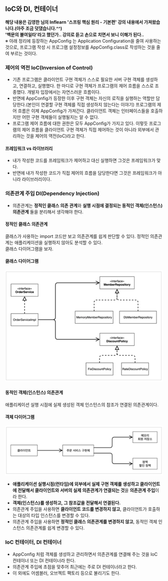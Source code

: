 ## IoC와 DI, 컨테이너
**해당 내용은 김영한 님의 Inflearn '스프링 핵심 원리 - 기본편' 강의 내용에서 가져왔습니다.(아주 조금 덧댔습니다.^^)**  
**'백문의 불여일타'라고 했던가.. 강의로 듣고 손으로 치면서 보니 이해가 된다..**  
※ 아래 정리에 등장하는 AppConfig 는 Application Configuration을 줄여 사용하는 것으로, 프로그램 작성 시 프로그램 설정정보를 AppConfig.class로 작성하는 것을 줄여 부르는 것이다.  

### 제어의 역전 IoC(Inversion of Control)
- 기존 프로그램은 클라이언트 구현 객체가 스스로 필요한 서버 구현 객체를 생성하고, 연결하고, 실행했다. 한 마디로 구현 객체가 프로그램의 제어 흐름을 스스로 조종했다. 개발자 입장에서는 자연스러운 흐름이다.
- 반면에 AppConfig가 등장한 이후 구현 객체는 자신의 로직을 실행하는 역할만 담당한다.(본인이 연결할 구현 객체를 직접 생성하지 않는다는 이야기) 프로그램의 제어 흐름은 이제 AppConfig가 가져간다. 클라이언트 객체는 인터페이스들을 호출하지만 어떤 구현 객체들이 실행될지는 알 수 없다.
- 프로그램 제어 흐름에 대한 권한은 모두 AppConfig가 가지고 있다. 이렇듯 프로그램의 제어 흐름을 클라이언트 구현 객체가 직접 제어하는 것이 아니라 외부에서 관리하는 것을 제어의 역전(IoC)라고 한다.

#### 프레임워크 vs 라이브러리
- 내가 작성한 코드를 프레임워크가 제어하고 대신 실행하면 그것은 프레임워크가 맞다.
- 반면에 내가 작성한 코드가 직접 제어의 흐름을 담당한다면 그것은 프레임워크가 아니라 라이브러리이다.

### 의존관계 주입 DI(Dependency Injection)
- 의존관계는 **정적인 클래스 의존 관계**와 **실행 시점에 결정되는 동적인 객체(인스턴스) 의존관계** 둘을 분리해서 생각해야 한다.

#### 정적인 클래스 의존관계
클래스가 사용하는 import 코드만 보고 의존관계를 쉽게 판단할 수 있다. 정적인 의존관계는 애플리케이션을 실행하지 않아도 분석할 수 있다.  
클래스 다이어그램을 보자.
#### 클래스 다이어그램
![클래스다이어그램](images/클래스다이어그램.png)  

#### 동적인 객체(인스턴스) 의존관계
애플리케이션 실행 시점에 실제 생성된 객체 인스턴스의 참조가 연결된 의존관계이다.
#### 객체 다이어그램
![객체다이어그램](images/객체다이어그램.png)  
- **애플리케이션 실행시점(런타임)에 외부에서 실제 구현 객체를 생성하고 클라이언트에 전달해서 클라이언트와 서버의 실제 의존관계가 연결되는 것**을 **의존관계 주입**이라 한다.
- **객체(인스턴스)를 생성하고, 그 참조값을 전달해서 연결된다.**
- 의존관계 주입을 사용하면 **클라이언트 코드를 변경하지 않고**, 클라이언트가 호출하는 대상의 타입 인스턴스를 변경할 수 있다.
- 의존관계 주입을 사용하면 **정적인 클래스 의존관계를 변경하지 않고**, 동적인 객체 인스턴스 의존관계를 쉽게 변경할 수 있다.

### IoC 컨테이터, DI 컨테이너
- AppConfig 처럼 객체를 생성하고 관리하면서 의존관계를 연결해 주는 것을 IoC 컨테이너 또는 DI 컨테이너라 한다.
- 의존관계 주입에 초점을 맞추어 최근에는 주로 DI 컨테이너라고 한다.
- 이 외에도 어셈블러, 오브젝트 팩토리 등으로 불리기도 한다.
